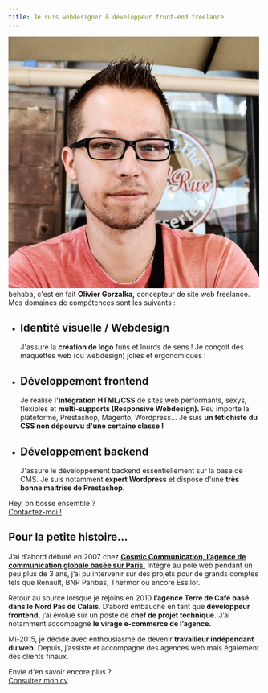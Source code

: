 ```yaml
---
title: Je suis webdesigner & développeur front-end freelance
---
```


![Olivier Gorzalka, développeur frontend & webdesigner freelance](olivier-gorzalka.jpg)behaba, c'est en fait **Olivier Gorzalka,** concepteur de site web freelance. Mes domaines de compétences sont les suivants :

- ## Identité visuelle / Webdesign
  J'assure la **création de logo** funs et lourds de sens ! Je conçoit des maquettes web (ou webdesign) jolies et ergonomiques !
- ## Développement frontend
  Je réalise **l'intégration HTML/CSS** de sites web performants, sexys, flexibles et **multi-supports (Responsive Webdesign).** Peu importe la plateforme, Prestashop, Magento, Wordpress... Je suis **un fétichiste du CSS non dépourvu d'une certaine classe !**
- ## Développement backend
  J'assure le développement backend essentiellement sur la base de CMS. Je suis notamment **expert Wordpress** et dispose d'une **très bonne maitrise de Prestashop.**

<div class="call-2-action">

  Hey, on bosse ensemble ?  
  [Contactez-moi !](/contact)

</div>

## Pour la petite histoire...

J’ai d’abord débuté en 2007 chez [**Cosmic Communication, l’agence de communication globale basée sur Paris.**](http://agencecosmic.com) Intégré au pôle web pendant un peu plus de 3 ans, j’ai pu intervenir sur des projets pour de grands comptes tels que Renault, BNP Paribas, Thermor ou encore Essilor.

Retour au source lorsque je rejoins en 2010 **l’agence Terre de Café basé dans le Nord Pas de Calais**. D’abord embauché en tant que **développeur frontend,** j’ai évolué sur un poste de **chef de projet technique.** J’ai notamment accompagné **le virage e-commerce de l’agence.**

Mi-2015, je décide avec enthousiasme de devenir **travailleur indépendant du web.** Depuis, j’assiste et accompagne des agences web mais également des clients finaux.

<div class="call-2-action">

  Envie d'en savoir encore plus ?  
  [Consultez mon cv](/cv)
  
</div>

<!--
## About The Site's Style

### Guide

There's a sort of [style guide](/about/styleguide/) with building blocks and patterns used on this site. It not only allows me to quickly see the effect of any changes I make, but also forces me to define and refine the style of what I'm building.

### Type

I use the following typefaces from [Google Fonts](http://www.google.com/fonts/):

* [Dosis](http://www.google.com/fonts/specimen/Dosis) for headings
* [Source Sans Pro](https://www.google.com/fonts/specimen/Source+Sans+Pro) for body copy
* [Source Code Pro](https://www.google.com/fonts/specimen/Source+Code+Pro) for code snippets

### Icons

I use a few icons here and there. Some are amateurishly created by me, while the rest are taken from the beautiful set at [Typicons](http://typicons.com/).

### Foxes

The strange characters that show up in my [404](/errors/404/) and [500](/errors/500/) error pages are my own rendition of the foxes from [Why's Poignant Guide to Ruby](http://mislav.uniqpath.com/poignant-guide/).


## About The Site's Tech Stack

### Generator

After having tried static site generators like [nanoc](http://nanoc.ws/), [Middleman](http://middlemanapp.com/) and [Jekyll](http://jekyllrb.com/), I've settled on [Metalsmith](http://www.metalsmith.io/). It's got just the right mixture of functionality and flexibility for me.

You can check out the repo where I keep everything: [unindented/unindented-metalsmith](https://github.com/unindented/unindented-metalsmith).

### Type

It's pretty common for me to browse sites on a mobile phone with a crappy connection, and I'm tired of having to wait until a certain site's fonts finish downloading to read its content. That's why I've decided to load the fonts on this site asynchronously, using the awesome [Web Font Loader](https://github.com/typekit/webfontloader) library. The downside to this approach is that you will see a [flash of unstyled text](http://help.typekit.com/customer/portal/articles/6852) from time to time.

### Icons

I put all of my vector icons together into a single font file using the [Font Custom](http://fontcustom.com/) gem, which relies on the [FontForge](http://fontforge.org/) and [ttfautohint](http://www.freetype.org/ttfautohint/) libraries to do its thing. The result is not perfect, but it's good enough for my untrained eye.
-->